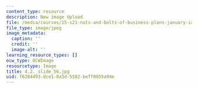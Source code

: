 ```yaml
---
content_type: resource
description: New image Upload
file: /media/courses/15-s21-nuts-and-bolts-of-business-plans-january-iap-2014/f6284493dce10a3d5582beff0055a94e_4.2._slide_56.jpg
file_type: image/jpeg
image_metadata:
  caption: ''
  credit: ''
  image-alt: ''
learning_resource_types: []
ocw_type: OCWImage
resourcetype: Image
title: 4.2._slide_56.jpg
uid: f6284493-dce1-0a3d-5582-beff0055a94e
---
```

